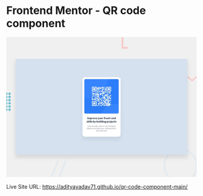 # Frontend Mentor - QR code component

![Design preview for the QR code component coding challenge](./design/desktop-preview.jpg)

Live Site URL: https://adityayadav71.github.io/qr-code-component-main/

